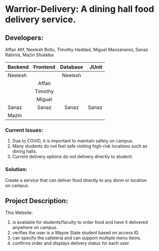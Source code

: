 # Warrior-Delivery: A dining hall food delivery service.
## Developers:  

Affan Atif, Neelesh Bollu, Timothy Haddad, Miguel Manzanarez, Sanaz Rabinia, Mazin Shulaiba

| Backend       | Frontend      | Database | JUnit   |
| ------------- |:-------------:|:--------:| ------: |     
|    Neelesh    |               |  Neelesh |         |
|               | Affan         |          |         |
|               | Timothy       |          |         |
|               | Miguel        |          |         |
|     Sanaz     | Sanaz         |  Sanaz   |  Sanaz  |
|     Mazin     |               |          |         |

### Current Issues:
1. Due to COVID, it is important to maintain safety on campus.
2. Many students do not feel safe visiting high-risk locations such as dining halls.
3. Current delivery options do not delivery directly to student.
### Solution:
Create a service that can deliver food directly to any dorm or location on campus. 

## Project Description:

This Website:
1. is available for students/faculty to order food and have it delivered anywhere on campus.
2. verifies the user is a Wayne State student based on access ID.
3. can specify the cafeteria and can support multiple menu items.
4. confirms order and displays delivery status for each user.


